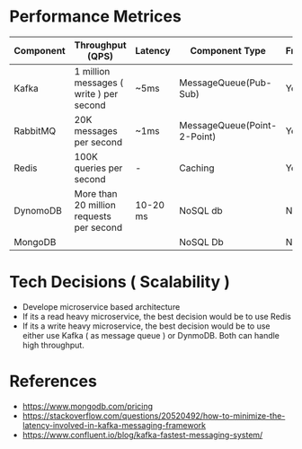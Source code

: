 
# Performance Metrices

| Component | Throughput (QPS)                 | Latency | Component Type | Free |
|-----------|-----------------------------------------|----------------|----------------|------|
| Kafka     | 1 million messages ( write ) per second | ~5ms | MessageQueue(Pub-Sub) | Yes   |
| RabbitMQ     | 20K messages per second | ~1ms | MessageQueue(Point-2-Point) | Yes   |
| Redis     | 100K queries per second       | -| Caching        | Yes   |
| DynomoDB  | More than 20 million requests per second | 10-20 ms | NoSQL db       | No  |
| MongoDB   | || NoSQL Db       | No                                      |

# Tech Decisions ( Scalability )
- Develope microservice based architecture
- If its a read heavy microservice, the best decision would be to use Redis
- If its a write heavy microservice, the best decision would be to use either use Kafka ( as message queue ) or DynmoDB. Both can handle high throughput.

# References
- https://www.mongodb.com/pricing
- https://stackoverflow.com/questions/20520492/how-to-minimize-the-latency-involved-in-kafka-messaging-framework
- https://www.confluent.io/blog/kafka-fastest-messaging-system/
